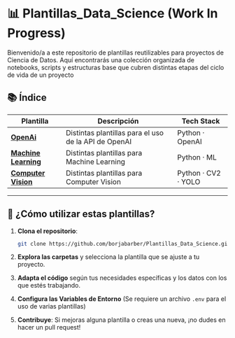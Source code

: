 #  📊 Plantillas_Data_Science (Work In Progress)
Bienvenido/a a este repositorio de plantillas reutilizables para proyectos de Ciencia de Datos. Aquí encontrarás una colección organizada de notebooks, scripts y estructuras base que cubren distintas etapas del ciclo de vida de un proyecto


## 📚 Índice 

| Plantilla                         | Descripción                                                                                   | Tech Stack               |
|----------------------------------|-----------------------------------------------------------------------------------------------|--------------------------|
| [**OpenAi**](https://github.com/borjabarber/Plantillas_Data_Science/tree/main/openai) | Distintas plantillas para el uso de la API de OpenAI                              | Python · OpenAI |
| [**Machine Learning**](https://github.com/borjabarber/Plantillas_Data_Science/tree/main/Machine_learning) | Distintas plantillas para Machine Learning                              | Python · ML |
| [**Computer Vision**](https://github.com/borjabarber/Plantillas_Data_Science/tree/main/Computer_Vision) | Distintas plantillas para Computer Vision                             | Python · CV2 · YOLO |

---




## 🚀 ¿Cómo utilizar estas plantillas?

1. **Clona el repositorio**:

   ```bash
   git clone https://github.com/borjabarber/Plantillas_Data_Science.git
   ```

2. **Explora las carpetas** y selecciona la plantilla que se ajuste a tu proyecto.

3. **Adapta el código** según tus necesidades específicas y los datos con los que estés trabajando.

4. **Configura las Variables de Entorno** (Se requiere un archivo `.env` para el uso de varias plantillas)

5. **Contribuye**: Si mejoras alguna plantilla o creas una nueva, ¡no dudes en hacer un pull request!
